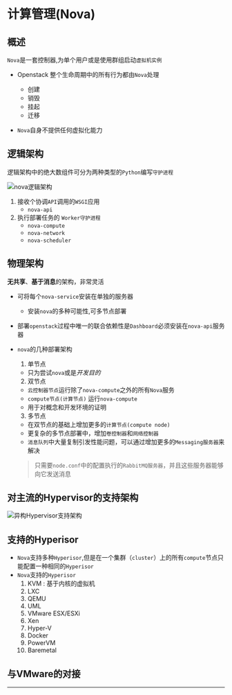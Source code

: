 # 计算管理(Nova)

## 概述
`Nova`是一套控制器,为单个用户或是使用群组启动`虚拟机实例`
- Openstack 整个生命周期中的所有行为都由`Nova`处理
    - 创建
    - 销毁
    - 挂起
    - 迁移

- `Nova`自身不提供任何虚拟化能力    


## 逻辑架构
 逻辑架构中的绝大数组件可分为两种类型的`Python`编写`守护进程`

![nova逻辑架构](http://c204396.r96.cf1.rackcdn.com/nova-cactus-logical.gif)

1. 接收个协调`API`调用的`WSGI`应用 
     - `nova-api`
2. 执行部署任务的 `Worker守护进程`
     - `nova-compute`
     - `nova-network`
     - `nova-scheduler`

## 物理架构

**无共享**、**基于消息**的架构，非常灵活

- 可将每个`nova-service`安装在单独的服务器
   - 安装`nova`的多种可能性,可多节点部署
- 部署`openstack`过程中唯一的联合依赖性是`Dashboard`必须安装在`nova-api`服务器

- `nova`的几种部署架构
   1. 单节点  
    - 只为尝试`nova`或是*开发目的*
   2. 双节点
    - `云控制器节点`运行除了`nova-compute`之外的所有`Nova`服务
    - `compute节点(计算节点)` 运行`nova-compute`
    - 用于对概念和开发环境的证明
   
   3. 多节点
   - 在双节点的基础上增加更多的`计算节点(compute node)`
   - 更复杂的多节点部署中，增加`卷控制器`和`网络控制器`
   - `消息队列`中大量复制引发性能问题，可以通过增加更多的`Messaging服务器`来解决
   > 只需要`node.conf`中的配置执行的`RabbitMQ服务器`，并且这些服务器能够向它发送消息

## 对主流的Hypervisor的支持架构

![异构Hypervisor支持架构](http://img.blog.csdn.net/20150118201314859)

## 支持的Hyperisor
- `Nova`支持多种`Hyperisor`,但是在一个集群（`cluster`）上的所有`compute`节点只能配置一种相同的`Hyperisor`
- `Nova`支持的`Hyperisor`
   1. KVM : 基于内核的虚拟机
   2. LXC
   3. QEMU
   4. UML
   5. VMware ESX/ESXi
   6. Xen
   7. Hyper-V
   8. Docker
   9. PowerVM
   10. Baremetal

## 与VMware的对接

-------------------------

